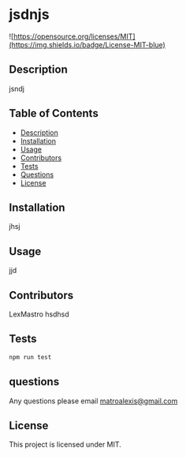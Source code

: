 # jsdnjs
![https://opensource.org/licenses/MIT](https://img.shields.io/badge/License-MIT-blue)
## Description
jsndj

## Table of Contents
- [Description](#description)
- [Installation](#installation)
- [Usage](#usage)
- [Contributors](#contributors)
- [Tests](#tests)
- [Questions](#questions)
- [License](#license)

## Installation
jhsj

## Usage
jjd

## Contributors
LexMastro
hsdhsd

## Tests
```bash
npm run test 
```

## questions
Any questions please email matroalexis@gmail.com

## License
This project is licensed under MIT.


